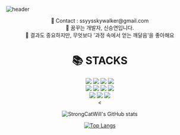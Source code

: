 ![header](https://capsule-render.vercel.app/api?type=wave&color=auto&height=300&section=header&text=StrongCatWill&fontSize=90)

<div align=center>
<span> 💌 Contact : ssyysskywalker@gmail.com </span><br>
<span> 🔎 꿈꾸는 개발자, 신승연입니다. </span> <br>
<span> 🥕 결과도 중요하지만, 무엇보다 '과정 속에서 얻는 깨달음'을 좋아해요 </span>
</div>

 <div align=center>
<h1>📚 STACKS</h1><div>
 <img src="https://img.shields.io/badge/java-007396?style=for-the-badge&logo=java&logoColor=white"> 
 <img src="https://img.shields.io/badge/python-3776AB?style=for-the-badge&logo=python&logoColor=white"> 
 <img src="https://img.shields.io/badge/html5-E34F26?style=for-the-badge&logo=html5&logoColor=white"> 
 <img src="https://img.shields.io/badge/css-1572B6?style=for-the-badge&logo=css3&logoColor=white">  
<br>

<img src="https://img.shields.io/badge/Notion-3178C6?style=for-the-badge&logo=Notion&logoColor=white"/>
<img src="https://img.shields.io/badge/linux-FCC624?style=for-the-badge&logo=linux&logoColor=black">
<img src="https://img.shields.io/badge/mysql-4479A1?style=for-the-badge&logo=mysql&logoColor=white"> 
<img src="https://img.shields.io/badge/bootstrap-7952B3?style=for-the-badge&logo=bootstrap&logoColor=white">
<br>
	
<img src="https://img.shields.io/badge/github-181717?style=for-the-badge&logo=github&logoColor=white">
<img src="https://img.shields.io/badge/git-F05032?style=for-the-badge&logo=git&logoColor=white">
<img src="https://img.shields.io/badge/fontawesome-339AF0?style=for-the-badge&logo=fontawesome&logoColor=white">
<br>
<
	
	
	
![StrongCatWill's GitHub stats](https://github-readme-stats.vercel.app/api?username=StrongCatWill&show_icons=true&theme=material-palenight)

[![Top Langs](https://github-readme-stats.vercel.app/api/top-langs/?username=StrongCatWill&layout=compact&theme=material-palenight&langs_count=8)](https://github.com/anuraghazra/github-readme-stats)
</div>

